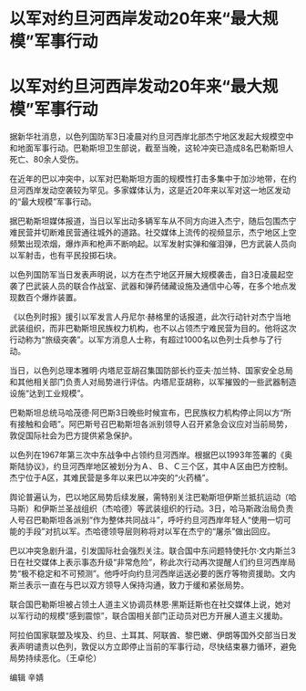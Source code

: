 # 以军对约旦河西岸发动20年来“最大规模”军事行动

# 以军对约旦河西岸发动20年来“最大规模”军事行动

据新华社消息，以色列国防军3日凌晨对约旦河西岸北部杰宁地区发起大规模空中和地面军事行动。巴勒斯坦卫生部说，截至当晚，这轮冲突已造成8名巴勒斯坦人死亡、80余人受伤。

在近年的巴以冲突中，以军对巴勒斯坦方面的规模性打击多集中于加沙地带，在约旦河西岸发动空袭较为罕见。多家媒体认为，这是近20年来以军对这一地区发动的“最大规模”军事行动。

据巴勒斯坦媒体报道，当日以军出动多辆军车从不同方向进入杰宁，随后包围杰宁难民营并切断难民营通往城外的道路。社交媒体上流传的视频显示，杰宁地区上空频繁出现浓烟，爆炸声和枪声不断响起。以军发射实弹和催泪弹，巴方武装人员向以军射击，也有平民投掷石块。

以色列国防军当日发表声明说，以方在杰宁地区开展大规模袭击，自3日凌晨起空袭了巴武装人员的联合作战室、武器和弹药储藏设施及通信中心等，在多个地点发现数百个爆炸装置。

《以色列时报》援引以军发言人丹尼尔·赫格里的话报道，此次行动针对杰宁当地武装组织，而非巴勒斯坦民族权力机构，也不以占领杰宁难民营为目的。他将这次行动称为“旅级突袭”。以军方消息人士称，有超过1000名以色列士兵参与了行动。

当日，以色列总理本雅明·内塔尼亚胡召集国防部长约亚夫·加兰特、国家安全总局和其他相关部门负责人对局势进行评估。内塔尼亚胡称，以军摧毁的一些武器制造设施“达到工业规模”。

巴勒斯坦总统马哈茂德·阿巴斯3日晚些时候宣布，巴民族权力机构停止同以方“所有接触和会晤”。阿巴斯号召巴勒斯坦各派别领导人召开紧急会议应对当前局势，敦促国际社会为巴方提供紧急保护。

以色列在1967年第三次中东战争中占领约旦河西岸。根据巴以1993年签署的《奥斯陆协议》，约旦河西岸地区被划分为Ａ、Ｂ、Ｃ三个区，其中Ａ区由巴方控制。杰宁位于A区，其难民营是多年以来巴以冲突的“火药桶”。

舆论普遍认为，巴以地区局势后续发展，需特别关注巴勒斯坦伊斯兰抵抗运动（哈马斯）和伊斯兰圣战组织（杰哈德）等武装组织的行动。3日，哈马斯政治局负责人号召巴勒斯坦各派别“作为整体共同战斗”，呼吁约旦河西岸年轻人“使用一切可能的手段”对抗以军。杰哈德领导层则称将对以军在杰宁的“屠杀”做出回应。

巴以冲突急剧升温，引发国际社会强烈关注。联合国中东问题特使托尔·文内斯兰3日在社交媒体上表示事态升级“非常危险”，称此次行动再次提醒人们约旦河西岸局势“极不稳定和不可预测”。他呼吁向约旦河西岸运送必要的医疗等物资援助。文内斯兰表示一直在与巴以双方领导人保持沟通，致力于缓和紧张局势。

联合国巴勒斯坦被占领土人道主义协调员林恩·黑斯廷斯也在社交媒体上说，她对以军行动的规模“感到震惊”，联合国相关部门正动员对巴方开展人道主义援助。

阿拉伯国家联盟及埃及、约旦、土耳其、阿联酋、黎巴嫩、伊朗等国外交部当日发表声明谴责以色列，敦促以方立即停止当前的军事行动，尽快结束暴力循环，避免局势持续恶化。（王卓伦）

编辑 辛婧

